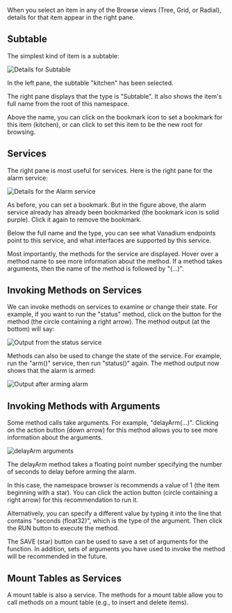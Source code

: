 When you select an item in any of the Browse views (Tree, Grid, or Radial),
details for that item appear in the right pane.

Subtable
-----------------

The simplest kind of item is a subtable:

![Details for Subtable](helpimg/subtable.png)

In the left pane, the subtable "kitchen" has been selected.

The right pane displays that the type is "Subtable".
It also shows the item's full name from the root of this namespace.

Above the name, you can click on the bookmark icon to set a bookmark
for this item (kitchen), or can click to set this item to be
the new root for browsing.

Services
--------

The right pane is most useful for services.
Here is the right pane for the alarm service:

![Details for the Alarm service](helpimg/alarm.png)

As before, you can set a bookmark. But in the figure above,
the alarm service already has already been bookmarked
(the bookmark icon is solid purple).
Click it again to remove the bookmark.

Below the full name and the type, you can see what Vanadium
endpoints point to this service,
and what interfaces are supported by this service.

Most importantly, the methods for the service are displayed.
Hover over a method name to see more information about the method.
If a method takes arguments, then the name of the method
is followed by "(...)".

Invoking Methods on Services
----------------------------

We can invoke methods on services to examine or change their state.
For example, if you want to run the "status" method, click on the button
for the method (the circle containing a right arrow).
The method output (at the bottom) will say:

![Output from the status service](helpimg/output1.png)

Methods can also be used to change the state of the service.
For example, run the "arm()" service,
then run "status()" again. The method output now shows
that the alarm is armed:

![Output after arming alarm](helpimg/output2.png)

Invoking Methods with Arguments
-------------------------------

Some method calls take arguments. For example, "delayArm(...)".
Clicking on the action button (down arrow) for this method
allows you to see more information about the arguments.

![delayArm arguments](helpimg/delayarm.png)

The delayArm method takes a floating point number specifying the number of seconds
to delay before arming the alarm.

In this case, the namespace browser is recommends a value of 1
(the item beginning with a star).
You can click the action button (circle containing a right arrow)
for this recommendation to run it.

Alternatively, you can specify a different value by typing it into the line
that contains "seconds (float32)", which is the type of the argument.
Then click the RUN button to execute the method.

The SAVE (star) button can be used to save a set of arguments for the function.
In addition, sets of arguments you have used to invoke the method will be
recommended in the future.

Mount Tables as Services
------------------------

A mount table is also a service. The methods for a mount table allow you
to call methods on a mount table (e.g., to insert and delete items).
<p>&nbsp;</p>
